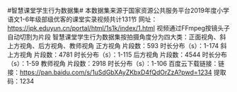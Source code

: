 #智慧课堂学生行为数据集#
本数据集来源于国家资源公共服务平台2019年度小学语文1-6年级部级优客的课堂实录视频共计131节
网址：https://jpk.eduyun.cn/portal/html/1s1k/index/1.html
视频通过FFmpeg按镜头子自动切割为片段
智慧课堂学生行为数据集按拍摄角度分为四大类：正面视角、斜上方视角、后方视角、教师视角
正方视角	片段数：593         时长分布（s）：1-174
斜上方视角	片段数：4781       时长分布（s）：1-115
后方视角	片段数：4544	时长分布（s）：1-59
教师视角	片段数：2918	时长分布（s）：1-106
百度云下载链接：链接：https://pan.baidu.com/s/1uSdGbXAyZKbxD4fQdOrZzA?pwd=1234  提取码：1234
